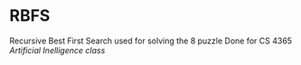 # RBFS
Recursive Best First Search used for solving the 8 puzzle
Done for CS 4365 _Artificial Inelligence class_ 
